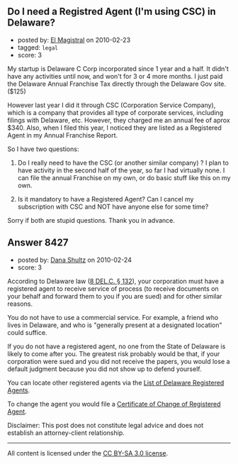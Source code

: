 ## Do I need a Registred Agent (I'm using CSC) in Delaware?

- posted by: [El Magistral](https://stackexchange.com/users/-1/1568-el-magistral) on 2010-02-23
- tagged: `legal`
- score: 3

My startup is Delaware C Corp incorporated since 1 year and a half. It didn't have any activities until now, and won't for 3 or 4 more months. I just paid the Delaware Annual Franchise Tax directly through the Delaware Gov site. ($125)

However last year I did it through CSC (Corporation Service Company), which is a company that provides all type of corporate services, including filings with Delaware, etc. However, they charged me an annual fee of aprox $340.  Also, when I filed this year, I noticed they are listed as a Registered Agent in my Annual Franchise Report.

So I have two questions:

1) Do I really need to have the CSC (or another similar company) ? I plan to have activity in the second half of the year, so far I had virtually none. I can file the annual Franchise on my own, or do basic stuff like this on my own.

2) Is it mandatory to have a Registered Agent? Can I cancel my subscription with CSC and NOT have anyone else for some time? 

Sorry if both are stupid questions. Thank you in advance.


## Answer 8427

- posted by: [Dana Shultz](https://stackexchange.com/users/-1/1841-dana-shultz) on 2010-02-24
- score: 3

<p>According to Delaware law (<a href="http://delcode.delaware.gov/title8/c001/sc03/index.shtml#132" rel="nofollow">8 DEL.C. § 132</a>), your corporation must have a registered agent to receive service of process (to receive documents on your behalf and forward them to you if you are sued) and for other similar reasons.</p>

<p>You do not have to use a commercial service. For example, a friend who lives in Delaware, and who is "generally present at a designated location" could suffice.</p>

<p>If you do not have a registered agent, no one from the State of Delaware is likely to come after you. The greatest risk probably would be that, if your corporation were sued and you did not receive the papers, you would lose a default judgment because you did not show up to defend yourself.</p>

<p>You can locate other registered agents via the <a href="http://corp.delaware.gov/agents/agts.shtml" rel="nofollow">List of Delaware Registered Agents</a>.</p>

<p>To change the agent you would file a <a href="http://corp.delaware.gov/corp-coa09.pdf" rel="nofollow">Certificate of Change of Registered Agent</a>.</p>

<p>Disclaimer: This post does not constitute legal advice and does not establish an attorney-client relationship.</p>




---

All content is licensed under the [CC BY-SA 3.0 license](https://creativecommons.org/licenses/by-sa/3.0/).
